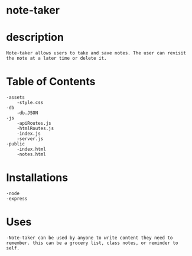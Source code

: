 # note-taker

# description

    Note-taker allows users to take and save notes. The user can revisit the note at a later time or delete it. 

# Table of Contents 

    -assets
        -style.css
    -db
        -db.JSON
    -js
        -apiRoutes.js
        -htmlRoutes.js
        -index.js
        -server.js
    -public
        -index.html
        -notes.html
    
# Installations
    -node
    -express

# Uses
    -Note-taker can be used by anyone to write content they need to remember. this can be a grocery list, class notes, or reminder to self. 
    